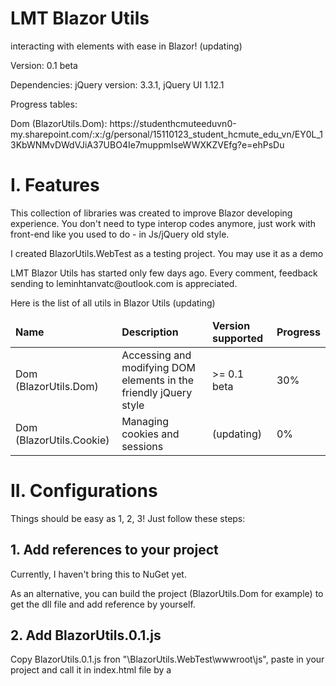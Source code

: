 # LMT Blazor Utils
interacting with elements with ease in Blazor! (updating)

<p>Version: 0.1 beta</p>
<p>Dependencies: jQuery version: 3.3.1, jQuery UI 1.12.1</p>
<p>Progress tables: </p>
<p>Dom (BlazorUtils.Dom): https://studenthcmuteeduvn0-my.sharepoint.com/:x:/g/personal/15110123_student_hcmute_edu_vn/EY0L_13KbWNMvDWdVJiA37UBO4Ie7muppmIseWWXKZVEfg?e=ehPsDu</p>

<h1>I. Features</h1>

<p>This collection of libraries was created to improve Blazor developing experience. You don't need to type interop codes anymore, just work with front-end like you used to do - in Js/jQuery old style.</p>

<p>I created BlazorUtils.WebTest as a testing project. You may use it as a demo</p>

<p>LMT Blazor Utils has started only few days ago. Every comment, feedback sending to leminhtanvatc@outlook.com is appreciated.</p>
<p>Here is the list of all utils in Blazor Utils (updating)</p>

<table>
<thead>
  <tr>
    <td><b>Name</b></td>
    <td><b>Description</b></td>
    <td><b>Version supported</b></td>
    <td><b>Progress</b></td>
  </tr>
  </thead>
  <tbody>
    <tr>
      <td>Dom (BlazorUtils.Dom)</td>
      <td>Accessing and modifying DOM elements in the friendly jQuery style</td>
      <td>>= 0.1 beta</td>
      <td>30%</td>
    </tr>
        <tr>
      <td>Dom (BlazorUtils.Cookie)</td>
      <td>Managing cookies and sessions</td>
      <td>(updating)</td>
      <td>0%</td>
    </tr>
    </tody>
</table>

<h1>II. Configurations</h1>
Things should be easy as 1, 2, 3! Just follow these steps: 
<h2>1. Add references to your project</h2>
<p>Currently, I haven't bring this to NuGet yet.</p>
<p>As an alternative, you can build the project (BlazorUtils.Dom for example) to get the dll file and add reference by yourself.</p>

<h2>2. Add BlazorUtils.0.1.js</h2>
<p>Copy BlazorUtils.0.1.js fron "\BlazorUtils.WebTest\wwwroot\js", paste in your project and call it in index.html file by a <script> tag. Then, call BlazorBoot() in body's onload attribute.</p>
<p><b>Warning: You must add jQuery if you haven't done it yet!</b></p>

<h2>3. Add this line to _ViewImports.cshtml</h2>
<p>@using static BlazorUtils.Dom.DomUtil</p>
<p>This will help you call my API faster, without calling DomUtil over and over again.</p>

